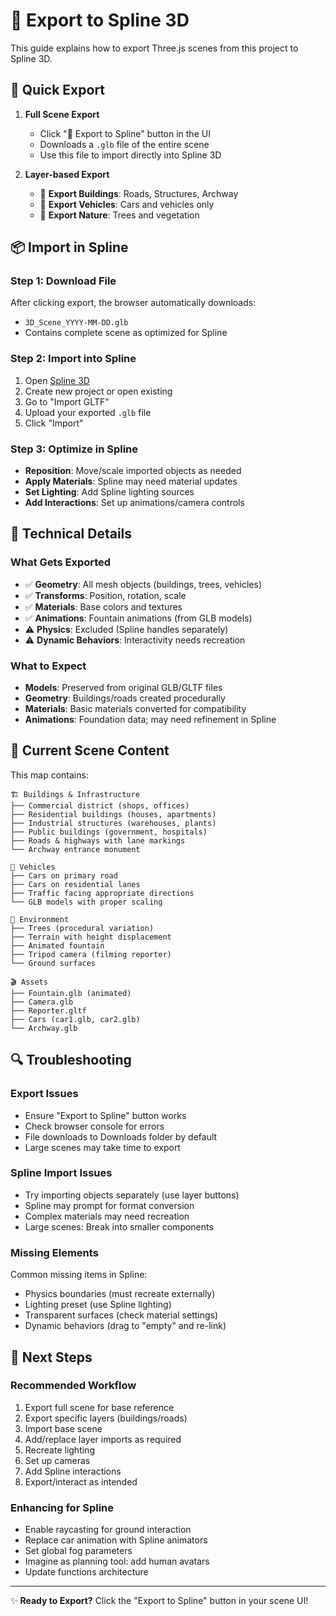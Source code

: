 # 🎨 Export to Spline 3D

This guide explains how to export Three.js scenes from this project to Spline 3D.

## 🚀 Quick Export

1. **Full Scene Export**
   - Click "🎨 Export to Spline" button in the UI
   - Downloads a `.glb` file of the entire scene
   - Use this file to import directly into Spline 3D

2. **Layer-based Export**
   - 🏢 **Export Buildings**: Roads, Structures, Archway
   - 🚗 **Export Vehicles**: Cars and vehicles only
   - 🌳 **Export Nature**: Trees and vegetation

## 📦 Import in Spline

### Step 1: Download File
After clicking export, the browser automatically downloads:
- `3D_Scene_YYYY-MM-DD.glb`
- Contains complete scene as optimized for Spline

### Step 2: Import into Spline
1. Open [Spline 3D](https://spline.design)
2. Create new project or open existing
3. Go to "Import GLTF"
4. Upload your exported `.glb` file
5. Click "Import"

### Step 3: Optimize in Spline
- **Reposition**: Move/scale imported objects as needed
- **Apply Materials**: Spline may need material updates
- **Set Lighting**: Add Spline lighting sources
- **Add Interactions**: Set up animations/camera controls

## 🔧 Technical Details

### What Gets Exported
- ✅ **Geometry**: All mesh objects (buildings, trees, vehicles)
- ✅ **Transforms**: Position, rotation, scale
- ✅ **Materials**: Base colors and textures  
- ✅ **Animations**: Fountain animations (from GLB models)
- ⚠️ **Physics**: Excluded (Spline handles separately)
- ⚠️ **Dynamic Behaviors**: Interactivity needs recreation

### What to Expect
- **Models**: Preserved from original GLB/GLTF files
- **Geometry**: Buildings/roads created procedurally  
- **Materials**: Basic materials converted for compatibility
- **Animations**: Foundation data; may need refinement in Spline

## 📝 Current Scene Content

This map contains:
```
🏗️ Buildings & Infrastructure
├── Commercial district (shops, offices)
├── Residential buildings (houses, apartments)  
├── Industrial structures (warehouses, plants)
├── Public buildings (government, hospitals)
├── Roads & highways with lane markings
└── Archway entrance monument

🚗 Vehicles
├── Cars on primary road
├── Cars on residential lanes  
├── Traffic facing appropriate directions
└── GLB models with proper scaling

🌳 Environment  
├── Trees (procedural variation)
├── Terrain with height displacement
├── Animated fountain
├── Tripod camera (filming reporter)
└── Ground surfaces

🎬 Assets
├── Fountain.glb (animated)
├── Camera.glb
├── Reporter.gltf
├── Cars (car1.glb, car2.glb)
└── Archway.glb
```

## 🔍 Troubleshooting

### Export Issues
- Ensure "Export to Spline" button works
- Check browser console for errors
- File downloads to Downloads folder by default
- Large scenes may take time to export

### Spline Import Issues
- Try importing objects separately (use layer buttons)
- Spline may prompt for format conversion
- Complex materials may need recreation
- Large scenes: Break into smaller components

### Missing Elements
Common missing items in Spline:
- Physics boundaries (must recreate externally)
- Lighting preset (use Spline lighting)
- Transparent surfaces (check material settings)
- Dynamic behaviors (drag to "empty" and re-link)

## 🎯 Next Steps

### Recommended Workflow
1. Export full scene for base reference
2. Export specific layers (buildings/roads)
3. Import base scene
4. Add/replace layer imports as required
5. Recreate lighting
6. Set up cameras  
7. Add Spline interactions
8. Export/interact as intended

### Enhancing for Spline
- Enable raycasting for ground interaction  
- Replace car animation with Spline animators
- Set global fog parameters
- Imagine as planning tool: add human avatars
- Update functions architecture

---

✨ **Ready to Export?** 
Click the "Export to Spline" button in your scene UI!
